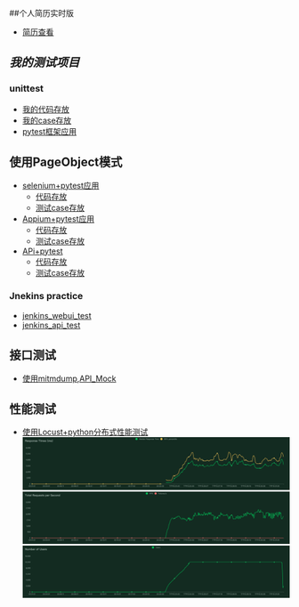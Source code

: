 ##个人简历实时版
- [简历查看](./resume/闫旭平求职简历.doc)

## _我的测试项目_

### unittest
- [我的代码存放](./test_game/src)
- [我的case存放](./test_game/testing)
- [pytest框架应用](./test_Calculator)

## 使用PageObject模式
  - [selenium+pytest应用](./web_selenium_test) 
    - [代码存放](./web_selenium_test/Page)
    - [测试case存放](./web_selenium_test/test_case)
  - [Appium+pytest应用](./app_APPium_test)
    - [代码存放](./app_APPium_test/src)
    - [测试case存放](./app_APPium_test/test_case)
  - [APi+pytest](./test_API)
    - [代码存放](./test_API/src)
    - [测试case存放](./test_API/testing/test_wuwork_api_plus.py)
    
### Jnekins practice
- [jenkins_webui_test](./Jenkins_test/jenkins_webui_test)
- [jenkins_api_test](./Jenkins_test/jenkins_Api_test)

## 接口测试
  - [使用mitmdump,API_Mock](/test_API/API_MOCK/api_mock.py)

## 性能测试
  - [使用Locust+python分布式性能测试](./Performance_Test/wuwork_test.py)
    ![image](./Performance_Test/Test_Results/response_times_(ms)_1615213371.png)
    ![image](./Performance_Test/Test_Results/total_requests_per_second_1615213371.png)
    ![image](./Performance_Test/Test_Results/number_of_users_1615213371.png)
    
